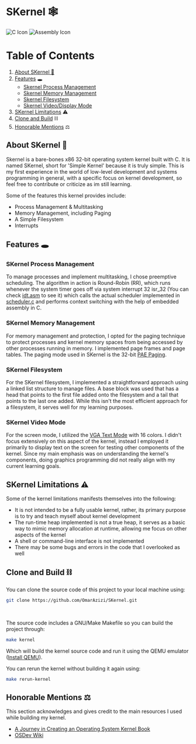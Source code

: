# SKernel 🕸️
![C Icon](https://img.shields.io/badge/language-C-blue?style=for-the-badge&logo=c)
![Assembly Icon](https://img.shields.io/badge/language-Assembly-green?style=for-the-badge&logo=assembly)
# Table of Contents
1. [About SKernel 🚨](#about-skernel)
2. [Features](#features) 🕳️
   - [Skernel Process Management](#skernel-process-management)
   - [Skernel Memory Management](#skernel-memory-management)
   - [Skernel Filesystem](#skernel-filesystem)
   - [Skernel Video/Display Mode](#skernel-video-mode)
4. [SKernel Limitations](#skernel-limitations) ⚠️
5. [Clone and Build](#clone-and-build) ⛓️
6. [Honorable Mentions](#honorable-mentions) ⚖️


## About SKernel 🚨
Skernel is a bare-bones x86 32-bit operating system kernel built with C. It is named SKernel, short for 'Simple Kernel' because it is truly simple. This is my first experience in the world of low-level development and systems programming in general, with a specific focus on kernel development, so feel free to contribute or criticize as im still learning. 

Some of the features this kernel provides include:

* Process Management & Multitasking
* Memory Management, including Paging
* A Simple Filesystem
* Interrupts

## Features 🕳️

### SKernel Process Management
To manage processes and implement multitasking, I chose preemptive scheduling. The algorithm in action is Round-Robin (RR), which runs whenever the system timer goes off via system interrupt 32 isr_32 (You can check [idt.asm](https://github.com/OmarAzizi/SKernel/blob/main/idt.asm) to see it) which calls the actual scheduler implemented in [scheduler.c](https://github.com/OmarAzizi/SKernel/blob/main/scheduler.c) and performs context switching with the help of embedded assembly in C.

### SKernel Memory Management 
For memory management and protection, I opted for the paging technique to protect processes and kernel memory spaces from being accessed by other processes running in memory. I implemented page frames and page tables. The paging mode used in SKernel is the 32-bit [PAE Paging](https://learn.microsoft.com/en-us/previous-versions/windows/it-pro/windows-server-2003/cc736309(v=ws.10)?redirectedfrom=MSDN).

### SKernel Filesystem
For the SKernel filesystem, I implemented a straightforward approach using a linked list structure to manage files. A base block was used that has a head that points to the first file added onto the filesystem and a tail that points to the last one added. While this isn't the most efficient approach for a filesystem, it serves well for my learning purposes.

### SKernel Video Mode
For the screen mode, I utilized the [VGA Text Mode](https://wiki.osdev.org/VGA_Hardware) with 16 colors. I didn't focus extensively on this aspect of the kernel, instead I employed it primarily to display text on the screen for testing other components of the kernel. Since my main emphasis was on understanding the kernel's components, doing graphics programming did not really align with my current learning goals.

## SKernel Limitations ⚠️
Some of the kernel limitations manifests themselves into the following:

* It is not intended to be a fully usable kernel, rather, its primary purpose is to try and teach myself about kernel development
* The run-time heap implemented is not a true heap, it serves as a basic way to mimic memory allocation at runtime, allowing me focus on other aspects of the kernel 
* A shell or command-line interface is not implemented
* There may be some bugs and errors in the code that I overlooked as well

## Clone and Build ⛓️
You can clone the source code of this project to your local machine using:
```bash
git clone https://github.com/OmarAzizi/SKernel.git
```
<br>

The source code includes a GNU/Make Makefile so you can build the project through:
```bash
make kernel
```
Which will build the kernel source code and run it using the QEMU emulator ([Install QEMU](https://www.qemu.org/)).
<br>

You can rerun the kernel without building it again using:
```bash
make rerun-kernel
```

## Honorable Mentions ⚖️
This section acknowledges and gives credit to the main resources I used while building my kernel.

* [A Journey in Creating an Operating System Kernel Book](https://539kernel.com/)
* [OSDev Wiki](https://wiki.osdev.org/Main_Page)


